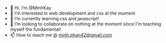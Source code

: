 - 👋 Hi, I’m @MinhKay
- 👀 I’m interested in web development and css at the moment
- 🌱 I’m currently learning css and javascript!
- 💞️ I’m looking to collaborate on nothing at the moment since I'm teaching myself the fundamental!
- 📫 How to reach me @ minh.phan42@gmail.com

<!---
MinhKay/MinhKay is a ✨ special ✨ repository because its `README.md` (this file) appears on your GitHub profile.
You can click the Preview link to take a look at your changes.
--->
